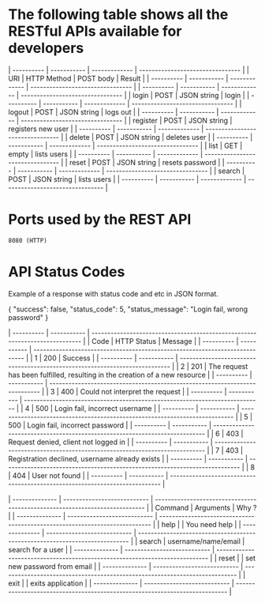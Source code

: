 # The following table shows all the RESTful APIs available for developers

| ---------- | ----------- | ------------- | -------------------------------- |
|    URI     | HTTP Method |   POST body   |     Result    			   		  |
| ---------- | ----------- | ------------- | -------------------------------- |
| ---------- | ----------- | ------------- | -------------------------------- |
| login      |    POST     | JSON string   |     login     			   		  |
| ---------- | ----------- | ------------- | -------------------------------- |
| logout     |    POST     | JSON string   |     logs out 			   		  |
| ---------- | ----------- | ------------- | -------------------------------- |
| register   |    POST     | JSON string   | registers new user		   	      |
| ---------- | ----------- | ------------- | -------------------------------- |
| delete     |    POST     | JSON string   | deletes user  			 		  |
| ---------- | ----------- | ------------- | -------------------------------- |
| list       |    GET      | empty         | lists users              		  |
| ---------- | ----------- | ------------- | -------------------------------- |
| reset      |    POST     | JSON string   | resets password			  	  |
| ---------- | ----------- | ------------- | -------------------------------- |
| search     |    POST     | JSON string   | lists users  			  		  |
| ---------- | ----------- | ------------- | -------------------------------- |


# Ports used by the REST API

	8080 (HTTP)



# API Status Codes

Example of a response with status code and etc in JSON format.

{
  "success": false,
  "status_code": 5,
  "status_message": "Login fail, wrong password"
}

| ---------- | ----------- | --------------------------------------------------------------------------- |
|    Code    | HTTP Status |   Message     								 								 |
| ---------- | ----------- | --------------------------------------------------------------------------- |
|    1       | 200         |   Success     								 								 |
| ---------- | ----------- | --------------------------------------------------------------------------- |
|    2       | 201         |  The request has been fulfilled, resulting in the creation of a new resource |
| ---------- | ----------- | --------------------------------------------------------------------------- |
|    3       | 400         |  Could not interpret the request      										 |
| ---------- | ----------- | --------------------------------------------------------------------------- |
|    4       | 500         |  Login fail, incorrect username 			 								 |
| ---------- | ----------- | --------------------------------------------------------------------------- |
|    5       | 500         |  Login fail, incorrect password      		 								 |
| ---------- | ----------- | --------------------------------------------------------------------------- |
|    6       | 403         |  Request denied, client not logged in     		 		  					 |
| ---------- | ----------- | --------------------------------------------------------------------------- |
|    7       | 403         |  Registration declined, username already exists   		  					 |
| ---------- | ----------- | --------------------------------------------------------------------------- |
|    8       | 404         |  User not found								   		  					 |
| ---------- | ----------- | --------------------------------------------------------------------------- |



| -------------- | --------------------------- | --------------------------------------------------------------------------- |
|    Command     | Arguments   				   | Why ?         						 									 |
| -------------- | --------------------------- | --------------------------------------------------------------------------- |
|    help        | 			   				   | You need help								 								 |
| -------------- | --------------------------- | --------------------------------------------------------------------------- |
|    search      | 	username/name/email		   | search for a user							 								 |
| -------------- | --------------------------- | --------------------------------------------------------------------------- |
|    reset       | 							   | set new password from email				 								 |
| -------------- | --------------------------- | --------------------------------------------------------------------------- |
|    exit        | 							   | exits application							 								 |
| -------------- | --------------------------- | --------------------------------------------------------------------------- |